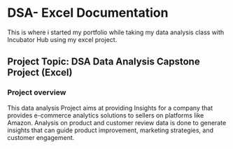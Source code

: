 # DSA- Excel Documentation
This is where i started my portfolio while taking my data analysis class with Incubator Hub using my excel project.

## Project Topic: DSA Data Analysis Capstone Project (Excel)
### Project overview
This data analysis Project aims at providing Insights for a company that provides e-commerce analytics solutions to sellers on platforms like Amazon. Analysis on product and customer review data is done to generate insights that can guide product improvement, marketing strategies, and customer engagement.
